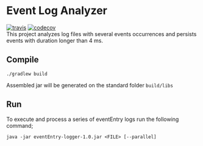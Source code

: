 # Event Log Analyzer
[![travis](https://api.travis-ci.org/llicursi/eventEntry-analyzer.svg?branch=main)](https://travis-ci.org/llicursi/eventEntry-analyzer)
[![codecov](https://codecov.io/gh/llicursi/eventEntry-analyzer/branch/main/graph/badge.svg)](https://codecov.io/gh/llicursi/eventEntry-analyzer)    
This project analyzes log files with several events occurrences and persists events with duration longer than 4 ms.

## Compile
```
./gradlew build
```
Assembled jar will be generated on the standard folder `build/libs`

## Run 
To execute and process a series of eventEntry logs run the following command;
```
java -jar eventEntry-logger-1.0.jar <FILE> [--parallel]
```